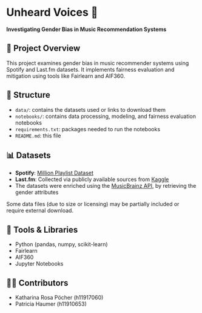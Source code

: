 # Unheard Voices 🎵
**Investigating Gender Bias in Music Recommendation Systems**

## 📌 Project Overview
This project examines gender bias in music recommender systems using Spotify and Last.fm datasets. It implements fairness evaluation and mitigation using tools like Fairlearn and AIF360.

## 📁 Structure
- `data/`: contains the datasets used or links to download them
- `notebooks/`: contains data processing, modeling, and fairness evaluation notebooks
- `requirements.txt`: packages needed to run the notebooks
- `README.md`: this file

## 📊 Datasets
- **Spotify**: [Million Playlist Dataset](https://doi.org/10.1145/3269206.3269288)
- **Last.fm**: Collected via publicly available sources from [Kaggle](https://www.kaggle.com/datasets/harshal19t/lastfm-dataset)
- The datasets were enriched using the [MusicBrainz API](https://musicbrainz.org/), by retrieving the gender attributes

Some data files (due to size or licensing) may be partially included or require external download.

## 🧠 Tools & Libraries
- Python (pandas, numpy, scikit-learn)
- Fairlearn
- AIF360
- Jupyter Notebooks

## 👩‍💻 Contributors
- Katharina Rosa Pöcher (h11917060)
- Patricia Haumer (h11910653)
